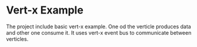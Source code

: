 # Vert-x Example #

The project include basic vert-x example. One od the verticle produces data and other one consume it.
It uses vert-x event bus to communicate between verticles.